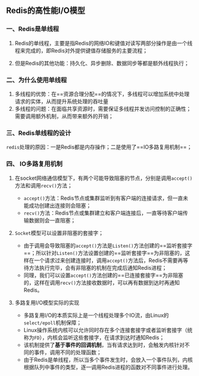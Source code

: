 ## Redis的高性能I/O模型

### 一、Redis是单线程

1. Redis的单线程，主要是指Redis的网络IO和键值对读写两部分操作是由一个线程来完成的，即Redis对外提供键值存储服务的主要流程；

2. 但是Redis的其他功能：持久化、异步删除、数据同步等都是额外线程执行；

### 二、为什么使用单线程

1. 多线程的优势：在==资源合理分配==的情况下，多线程可以增加系统中处理请求的实体，从而提升系统处理的吞吐量
2. 多线程的问题：在面临共享资源时，需要保证多线程并发访问控制的正确性；需要调用额外机制，从而带来额外的开销；

### 三、Redis单线程的设计

​	`redis`处理的原因：一是Redis都是内存操作；二是使用了==IO多路复用机制==；

### 四、 IO多路复用机制

1. 在socket网络通信模型下，有两个可能导致阻塞的节点，分别是调用`accept()`方法和调用`recv()`方法；
   * `accept()`方法：Redis节点或集群监听到有客户端的连接请求，但一直未能成功创建出连接则会阻塞；
   * `recv()`方法：Redis节点或集群建立和客户端连接后，一直等待客户端传输数据则会一直阻塞；
2. `Socket`模型可以设置非阻塞的套接字；
   * 由于调用会导致阻塞的`accept()`方法是`Listen()`方法创建的==监听套接字==；所以针对`Listen()`方法设置创建的==监听套接字==为非阻塞的，这样在一个请求过来创建连接时，调用`accept()`方法后，Redis不需要再等待方法执行完毕，会有非阻塞的机制在完成后通知Redis进程；
   * 同理，我们可以设置`accept()`方法创建的==已连接套接字==为非阻塞的，这样在调用`recv()`方法接收数据时，可以再有数据到达时再通知Redis。

3. 多路复用I/O模型实际的实现
   * 多路复用I/O的本质实际上是一个线程处理多个IO流，由Linux的`select/epoll`机制保障；
   * Linux操作系统内核可以允许同时存在多个连接套接字或者监听套接字（统称为`FD`），内核会监听这些套接字，在请求到达时通知Redis；
   * 该机制提供了**基于事件的回调机制**，当有请求达到时，会触发内核针对不同的事件，调用不同的处理函数；
   * 由于Redis是单线程，所以当多个事件发生时，会放入一个事件队列，内核根据队列中事件的类型，逐一调用Redis进程的函数对不同事件进行处理。
